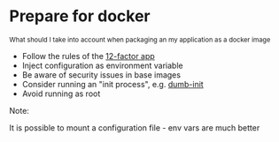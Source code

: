 # Prepare for docker

<small>What should I take into account when packaging an my application as a
docker image</small>

* Follow the rules of the <a href="https://12factor.net/">12-factor app</a>
* Inject configuration as environment variable
* Be aware of security issues in base images
* Consider running an "init process", e.g. <a href="https://engineeringblog.yelp.com/2016/01/dumb-init-an-init-for-docker.html">dumb-init</a>
* Avoid running as root

Note:

It is possible to mount a configuration file - env vars are much better
